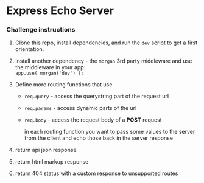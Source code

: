 
# Express Echo Server

### Challenge instructions

1. Clone this repo, install dependencies, and run the `dev` script to get a first orientation.
1. Install another dependency - the `morgan` 3rd party middleware and use the middleware in your app:  
         `app.use( morgan('dev') );`

1.  Define more routing functions that use
    - `req.query` - access the querystring part of the request url
    - `req.params` - access dynamic parts of the url
    - `req.body` - access the request body of a **POST** request
        
        in each routing function you want to pass some values to the server from the client
        and echo those back in the server response

1. return api json response
1. return html markup response
1. return 404 status with a custom response to unsupported routes
